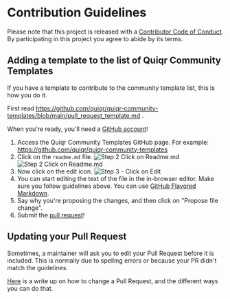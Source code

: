 # Contribution Guidelines

Please note that this project is released with a [Contributor Code of Conduct](code-of-conduct.md). By participating in this project you agree to abide by its terms.

## Adding a template to the list of Quiqr Community Templates

If you have a template to contribute to the community template list, this is how you do it.

First read https://github.com/quiqr/quiqr-community-templates/blob/main/pull_request_template.md .

When you're ready, you'll need a [GitHub account](https://github.com/join)!

1. Access the Quiqr Community Templates GitHub page. For example: https://github.com/quiqr/quiqr-community-templates
2. Click on the `readme.md` file. ![Step 2 Click on Readme.md](https://user-images.githubusercontent.com/658612/177428621-eabc25b8-7ee2-40b0-a1d3-33c5fdde2964.png)
![Step 2 Click on Readme.md](https://cloud.githubusercontent.com/assets/170270/9402920/53a7e3ea-480c-11e5-9d81-aecf64be55eb.png)
3. Now click on the edit icon. ![Step 3 - Click on Edit](https://user-images.githubusercontent.com/658612/177428876-1a529de0-b9ce-451c-a261-796d9cef1b17.png)
4. You can start editing the text of the file in the in-browser editor. Make sure you follow guidelines above. You can use [GitHub Flavored Markdown](https://help.github.com/articles/github-flavored-markdown/).
5. Say why you're proposing the changes, and then click on "Propose file change".
6. Submit the [pull request](https://help.github.com/articles/using-pull-requests/)!

## Updating your Pull Request

Sometimes, a maintainer will ask you to edit your Pull Request before it is included. This is normally due to spelling errors or because your PR didn't match the guidelines.

[Here](https://github.com/RichardLitt/knowledge/blob/master/github/amending-a-commit-guide.md) is a write up on how to change a Pull Request, and the different ways you can do that.
